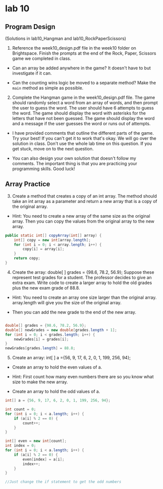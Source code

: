 # lab 10

## Program Design

(Solutions in lab10_Hangman and lab10_RockPaperScissors)

1.  Reference the week10_design.pdf file in the week10 folder on Brightspace. Finish the prompts at the end of the Rock, Paper, Scissors game we completed in class.

- Can an array be added anywhere in the game? It doesn't have to but investigate if it can.

- Can the counting wins logic be moved to a separate method? Make the `main` method as simple as possible.

2.  Complete the Hangman game in the week10_design.pdf file. The game should randomly select a word from an array of words, and then prompt the user to guess the word. The user should have 6 attempts to guess the word. The game should display the word with asterisks for the letters that have not been guessed. The game should display the word and a message if the user guesses the word or runs out of attempts.

- I have provided comments that outline the different parts of the game. Try your best! If you can't get it to work that's okay. We will go over the solution in class. Don't use the whole lab time on this question. If you get stuck, move on to the next question.

- You can also design your own solution that doesn't follow my comments. The important thing is that you are practicing your programming skills. Good luck!

## Array Practice

3. Create a method that creates a copy of an int array. The method should take an int array as a parameter and return a new array that is a copy of the original array.

- Hint: You need to create a new array of the same size as the original array. Then you can copy the values from the original array to the new array.

```java
public static int[] copyArray(int[] array) {
    int[] copy = new int[array.length];
    for (int i = 0; i < array.length; i++) {
        copy[i] = array[i];
    }
    return copy;
}
```

4. Create the array: double[ ] grades = {98.6, 78.2, 56.9};
   Suppose these represent test grades for a student. The professor decides to give an extra exam. Write code to create a larger array to hold the old grades plus the new exam grade of 88.8.

- Hint: You need to create an array one size larger than the original array. array.length will give you the size of the original array.

- Then you can add the new grade to the end of the new array.

```java

double[] grades = {98.6, 78.2, 56.9};
double[] newGrades = new double[grades.length + 1];
for (int i = 0; i < grades.length; i++) {
    newGrades[i] = grades[i];
}
newGrades[grades.length] = 88.8;
```

5. Create an array: int[ ] a ={56, 9, 17, 6, 2, 0, 1, 199, 256, 94};

- Create an array to hold the even values of a.

- Hint: First count how many even numbers there are so you know what size to make the new array.

- Create an array to hold the odd values of a.

```java
int[] a = {56, 9, 17, 6, 2, 0, 1, 199, 256, 94};

int count = 0;
for (int i = 0; i < a.length; i++) {
    if (a[i] % 2 == 0) {
        count++;
    }
}

int[] even = new int[count];
int index = 0;
for (int i = 0; i < a.length; i++) {
    if (a[i] % 2 == 0) {
        even[index] = a[i];
        index++;
    }
}

//Just change the if statement to get the odd numbers
```
